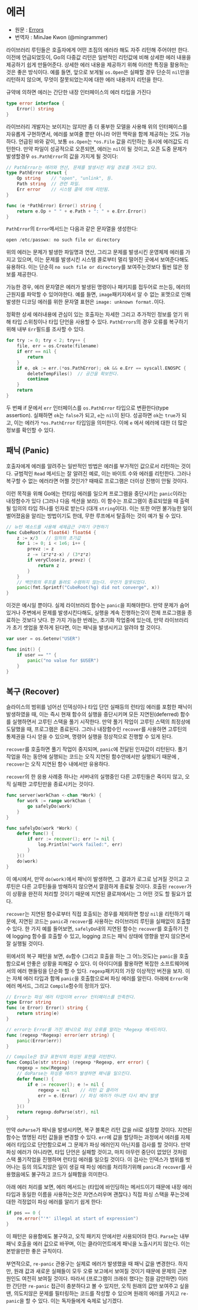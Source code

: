 # 에러
* 원문 : [Errors](https://golang.org/doc/effective_go.html#errors)
* 번역자 : MinJae Kwon (@mingrammer)


라이브러리 루틴들은 호출자에게 어떤 조짐의 에러라 해도 자주 리턴해 주어야만 한다. 이전에 언급되었듯이, Go의 다중값 리턴은 일반적인 리턴값에 비해 상세한 에러 내용을 제공하기 쉽게 만들어준다. 상세한 에러 내용을 제공하기 위해 이러한 특징을 활용하는 것은 좋은 방식이다. 예를 들면, 앞으로 보게될 `os.Open`은 실패할 경우 단순히 `nil`만을 리턴하지 않으며, 무엇이 잘못되었는지에 대한 에러 내용까지 리턴을 한다. 


규약에 의하면 에러는 간단한 내장 인터페이스의 에러 타입을 가진다

```go
type error interface {
    Error() string
}
```


라이브러리 개발자는 보이지는 않지만 좀 더 풍부한 모델을 사용해 위의 인터페이스를 자유롭게 구현하면서, 에러를 보여줄 뿐만 아니라 어떤 맥락을 함께 제공하는 것도 가능하다. 언급된 바와 같이, 보통 `os.Open`는 `*os.File` 값을 리턴하는 동시에 에러값도 리턴한다. 만약 파일이 성공적으로 오픈되면, 에러는 `nil`이 될 것이고, 오픈 도중 문제가 발생할경우 `os.PathError`의 값을 가지게 될 것이다:

```go
// PathError는 에러와 연산, 문제를 발생시킨 파일 경로를 가지고 있다.
type PathError struct {
    Op string    // "open", "unlink", 등.
    Path string  // 관련 파일.
    Err error    // 시스템 콜에 의해 리턴됨.
}

func (e *PathError) Error() string {
    return e.Op + " " + e.Path + ": " + e.Err.Error()
}
```

`PathError`의 `Error`메서드는 다음과 같은 문자열을 생성한다:

```go
open /etc/passwx: no such file or directory
```


위의 에러는 문제가 발생한 파일명과 연산, 그리고 문제를 발생시킨 운영체제 에러를 가지고 있으며, 이는 문제를 발생시킨 시스템 콜로부터 멀리 떨어진 곳에서 보여준다해도 유용하다. 이는 단순히 `no such file or directory`를 보여주는것보다 훨씬 많은 정보를 제공한다.


가능한 경우, 에러 문자열은 에러가 발생된 명령이나 패키지를 접두어로 쓰는등, 에러의 근원지를 파악할 수 있어야한다. 예를 들면, `image`패키지에서 알 수 없는 포맷으로 인해 발생한 디코딩 에러를 위한 문자열 표현은 `image: unknown format.`이다. 


정확한 상세 에러내용에 관심이 있는 호출자는 자세한 그리고 추가적인 정보를 얻기 위해 타입 스위칭이나 타입 단언을 사용할 수 있다.  `PathErrors`의 경우 오류를 복구하기 위해 내부 `Err`필드를 조사할 수 있다.

```go
for try := 0; try < 2; try++ {
    file, err = os.Create(filename)
    if err == nil {
        return
    }
    if e, ok := err.(*os.PathError); ok && e.Err == syscall.ENOSPC {
        deleteTempFiles()  // 공간을 확보한다.
        continue
    }
    return
}
```


두 번째 if 문에서 `err` 인터페이스를 `os.PathError` 타입으로 변환한다(type assertion). 실패하면 `ok`는 `false`가 되고, `e`는 `nil`이 된다. 성공하면 `ok`는 `true`가 되고, 이는 에러가 `*os.PathError` 타입임을 의미한다. 이에 `e` 에서 에러에 대한 더 많은 정보를 확인할 수 있다.

## 패닉 (Panic)



호출자에게 에러를 알려주는 일반적인 방법은 에러를 부가적인 값으로서 리턴하는 것이다. 규범적인 `Read` 메서드는 잘 알려진 예로, 이는 바이트 수와 에러를 리턴한다. 그러나 복구할 수 없는 에러라면 어쩔 것인가? 때때로 프로그램은 더이상 진행이 안될 것이다.


이런 목적을 위해 Go에는 런타임 에러를 일으켜 프로그램을 중단시키는 `panic`이라는 내장함수가 있다 (그러나 다음 섹션을 보라). 이 함수는 프로그램이 종료되었을 때 출력될 임의의 타입 하나를 인자로 받는다 (대개 `string`이다). 이는 또한 어떤 불가능한 일이 벌어졌음을 알리는 방법이기도 한데, 무한 루프에서 탈출하는 것이 예가 될 수 있다.

```go
// 뉴턴 메소드를 사용해 세제곱근 구하기 구현하기
func CubeRoot(x float64) float64 {
    z := x/3   // 임의의 초기값 
    for i := 0; i < 1e6; i++ {
        prevz := z
        z -= (z*z*z-x) / (3*z*z)
        if veryClose(z, prevz) {
            return z
        }
    }
    // 백만회의 루프를 돌려도 수렴하지 않는다. 무언가 잘못되었다.
    panic(fmt.Sprintf("CubeRoot(%g) did not converge", x))
}
```


이것은 예시일 뿐이다. 실제 라이브러리 함수는 `panic`을 피해야한다. 만약 문제가 숨어있거나 주변에서 문제를 발생시킨다해도, 실행을 계속 진행하는것이 전체 프로그램을 종료하는 것보다 낫다. 한 가지 가능한 반례는, 초기화 작업중에 있는데, 만약 라이브러리가 초기 셋업을 못하게 된다면, 이는 패닉을 발생시키고 알려야 할 것이다.

```go
var user = os.Getenv("USER")

func init() {
    if user == "" {
        panic("no value for $USER")
    }
}
```

## 복구 (Recover)


슬라이스의 범위를 넘어선 인덱싱이나 타입 단언 실패등의 런타임 에러를 포함한 패닉이 발생하였을 때, 이는 즉시 현재 함수의 실행을 중단시키며 모든 지연된(deferred) 함수를 실행하면서 고루틴 스택을 풀기 시작한다. 만약 풀기 작업이 고루틴 스택의 최정상에 도달했을 때, 프로그램은 종료된다. 그러나 내장함수인 `recover`를 사용하면 고루틴의 통제권을 다시 얻을 수 있으며, 명령어 실행을 정상적으로 진행할 수 있게 된다.


`recover`를 호출하면 풀기 작업이 중지되며, `panic`에 전달된 인자값이 리턴된다. 풀기 작업을 하는 동안에 실행되는 코드는 오직 지연된 함수안에서만 실행되기 때문에 , `recover`는 오직 지연된 함수 내에서만 유용하다.


`recover`의 한 응용 사례중 하나는 서버내의 실행중인 다른 고루틴들은 죽이지 않고, 오직 실패한 고루틴만을 종료시키는 것이다.

```go
func server(workChan <-chan *Work) {
    for work := range workChan {
        go safelyDo(work)
    }
}

func safelyDo(work *Work) {
    defer func() {
        if err := recover(); err != nil {
            log.Println("work failed:", err)
        }
    }()
    do(work)
}
```

이 예시에서, 만약 `do(work)`에서 패닉이 발생하면, 그 결과가 로그로 남겨질 것이고 고루틴은 다른 고루틴들을 방해하지 않으면서 깔끔하게 종료될 것이다. 호출된 `recover`가 이 상황을 완전히 처리할 것이기 때문에 지연된 클로져에서는 그 어떤 것도 할 필요가 없다.


`recover`는 지연된 함수로부터 직접 호출되는 경우를 제외하면 항상 `nil`을 리턴하기 때문에, 지연된 코드는 `panic`과 `recover`를 사용하는 라이브러리 루틴을 실패없이 호출할 수 있다. 한 가지 예를 들어보면, `safelyDo`내의 지연된 함수는 `recover`를 호출하기 전에 logging 함수를 호출할 수 있고, logging 코드는 패닉 상태에 영향을 받지 않으면서 잘 실행될 것이다.


위에서의 복구 패턴을 보면, `do`함수 (그리고 호출을 하는 그 어느것도)는 `panic`을 호출함으로써 안좋은 상황을 피해갈 수 있다. 이 아이디어를 활용하면 복잡한 소프트웨어에서의 에러 핸들링을 단순화 할 수 있다. `regexp`패키지의 가장 이상적인 버전을 보자. 이는 자체 에러 타입과 함께 `panic`을 호출함으로써 파싱 에러를 알린다. 아래에 `Error`와 에러 메서드, 그리고 `Compile`함수의 정의가 있다.

```go
// Error는 파싱 에러 타입이며 error 인터페이스를 만족한다.
type Error string
func (e Error) Error() string {
    return string(e)
}

// error는 Error를 가진 패닉으로 파싱 오류를 알리는 *Regexp 메서드이다.
func (regexp *Regexp) error(err string) {
    panic(Error(err))
}

// Compile은 정규 표현식의 파싱된 표현을 리턴한다.
func Compile(str string) (regexp *Regexp, err error) {
    regexp = new(Regexp)
    // doParse는 파싱중 에러가 발생하면 패닉을 일으킨다.
    defer func() {
        if e := recover(); e != nil {
            regexp = nil    // 리턴 값 클리어
            err = e.(Error) // 파싱 에러가 아니면 다시 패닉 발생
        }
    }()
    return regexp.doParse(str), nil
}
```

만약 `doParse`가 패닉을 발생시키면, 복구 블록은 리턴 값을 nil로 설정할 것이다. 지연된 함수는 명명된 리턴 값들을 변경할 수 있다. `err`에 값을 할당하는 과정에서 에러를 자체 에러 타입으로 단언함으로써 그 문제가 파싱 에러인지 아닌지를 검사를 할 것이다. 만약 파싱 에러가 아니라면, 타입 단언은 실패할 것이고, 마치 아무런 중단이 없었던 것처럼 스택 풀기작업을 진행하며 런타임 에러를 일으킬 것이다. 이 검사는 인덱스가 범위를 벗어나는 등의 의도치않은 일이 생길 때 파싱 에러를 처리하기위해 `panic`과 `recover`를 사용했음에도 불구하고 코드가 실패함을 의미한다.


아래 에러 처리를 보면, 에러 메서드는 (타입에 바인딩하는 메서드이기 때문에 내장 에러 타입과 동일한 이름을 사용하는것은 자연스러우며 괜찮다.) 직접 파싱 스택을 푸는것에 대한 걱정없이 파싱 에러를 알리기 쉽게 한다:

```go
if pos == 0 {
    re.error("'*' illegal at start of expression")
}
```

이 패턴은 유용함에도 불구하고, 오직 패키지 안에서만 사용되어야 한다. `Parse`는 내부 패닉 호출을 에러 값으로 바꾸며, 이는 클라이언트에게 패닉을 노출시키지 않는다. 이는 본받을만한 좋은 규칙이다.


부연적으로, `re-panic` 관용구는 실제로 에러가 발생했을 때 패닉 값을 변경한다. 하지만, 원래 값과 새로운 실패들이 모두 오류 보고에서 보여질 것이기 때문에 문제의 근본 원인도 여전히 보여질 것이다. 따라서 (프로그램이 크래쉬 했다는 점을 감안하면) 이러한 간단한 `re-panic` 접근이 충분하다고 볼 수 있지만, 오직 원래의 값만 보여주고 싶을 땐, 의도치않은 문제를 필터링하는 코드를 작성할 수 있으며 원래의 에러를 가지고 `re-panic`을 할 수 있다. 이는 독자들에게 숙제로 남기겠다. 
